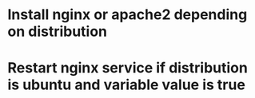 # Install nginx or apache2 depending on distribution
# Restart nginx service if distribution is ubuntu and variable value is true